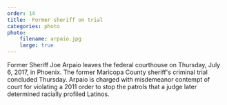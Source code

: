 ```yaml
---
order: 14
title:  Former sheriff on trial
categories: photo
photo:
    filename: arpaio.jpg
    large: true
---
```


Former Sheriff Joe Arpaio leaves the federal courthouse on Thursday, July 6, 2017, in Phoenix. The former Maricopa County sheriff's criminal trial concluded Thursday. Arpaio is charged with misdemeanor contempt of court for violating a 2011 order to stop the patrols that a judge later determined racially profiled Latinos.